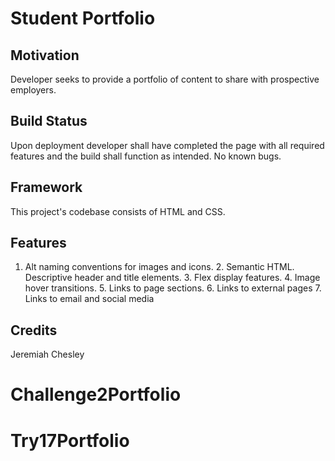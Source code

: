 # Student Portfolio

## Motivation
Developer seeks to provide a portfolio of content to share with prospective employers.

## Build Status
Upon deployment developer shall have completed the page with all required features and the build shall function as intended.  No known bugs.

## Framework
This project's codebase consists of HTML and CSS.

## Features
1. Alt naming conventions for images and icons. 2. Semantic HTML. Descriptive header and title elements. 3. Flex display features. 4. Image hover transitions. 5. Links to page sections. 6. Links to external pages 7. Links to email and social media

## Credits
Jeremiah Chesley

# Challenge2Portfolio
# Try17Portfolio
